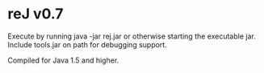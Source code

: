 reJ v0.7
========

Execute by running java -jar rej.jar or otherwise starting the executable jar. Include tools.jar on path for debugging support.

Compiled for Java 1.5 and higher.